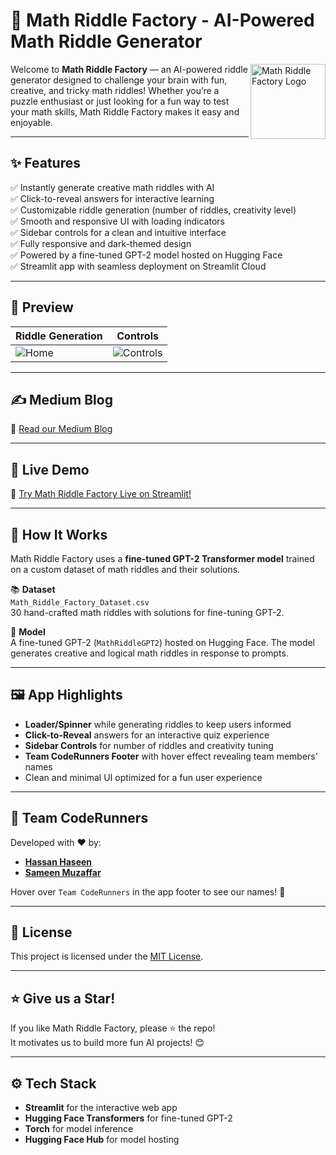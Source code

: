 # 🧮 Math Riddle Factory - AI-Powered Math Riddle Generator

<img src="https://i.imgur.com/QxHJqlk.png" alt="Math Riddle Factory Logo" width=120 align="right" />

Welcome to **Math Riddle Factory** — an AI-powered riddle generator designed to challenge your brain with fun, creative, and tricky math riddles! Whether you’re a puzzle enthusiast or just looking for a fun way to test your math skills, Math Riddle Factory makes it easy and enjoyable.

---

## ✨ Features

✅ Instantly generate creative math riddles with AI  
✅ Click-to-reveal answers for interactive learning  
✅ Customizable riddle generation (number of riddles, creativity level)  
✅ Smooth and responsive UI with loading indicators  
✅ Sidebar controls for a clean and intuitive interface  
✅ Fully responsive and dark-themed design  
✅ Powered by a fine-tuned GPT-2 model hosted on Hugging Face  
✅ Streamlit app with seamless deployment on Streamlit Cloud  

---

## 📸 Preview

| Riddle Generation | Controls |
|-----------|-------------------|
| ![Home](https://i.imgur.com/vqszqIi.png) | ![Controls](https://i.imgur.com/FZ0uEKp.png) |
---

## ✍️ Medium Blog

🔗 [Read our Medium Blog](https://medium.com/@hassanhaseen/math-riddle-factory-fine-tuning-gpt-2-to-generate-brain-teasing-math-riddles-acd2add241d2)  

---

## 🚀 Live Demo

🔗 [Try Math Riddle Factory Live on Streamlit!](https://haseenmathriddlefactory.streamlit.app/)  

---

## 🧠 How It Works

Math Riddle Factory uses a **fine-tuned GPT-2 Transformer model** trained on a custom dataset of math riddles and their solutions.

📚 **Dataset**  
`Math_Riddle_Factory_Dataset.csv`  
30 hand-crafted math riddles with solutions for fine-tuning GPT-2.

🧮 **Model**  
A fine-tuned GPT-2 (`MathRiddleGPT2`) hosted on Hugging Face. The model generates creative and logical math riddles in response to prompts.

---

## 🖼️ App Highlights

- **Loader/Spinner** while generating riddles to keep users informed  
- **Click-to-Reveal** answers for an interactive quiz experience  
- **Sidebar Controls** for number of riddles and creativity tuning  
- **Team CodeRunners Footer** with hover effect revealing team members' names  
- Clean and minimal UI optimized for a fun user experience

---

## 🤝 Team CodeRunners

Developed with ❤️ by:  
- **[Hassan Haseen](https://github.com/hassanhaseen)**  
- **[Sameen Muzaffar](https://github.com/SameenRajpoot)**

Hover over `Team CodeRunners` in the app footer to see our names! 🎉

---

## 📝 License

This project is licensed under the [MIT License](LICENSE).

---

## ⭐️ Give us a Star!

If you like Math Riddle Factory, please ⭐ the repo!  
It motivates us to build more fun AI projects! 😊

---

## ⚙️ Tech Stack

- **Streamlit** for the interactive web app  
- **Hugging Face Transformers** for fine-tuned GPT-2  
- **Torch** for model inference  
- **Hugging Face Hub** for model hosting 

